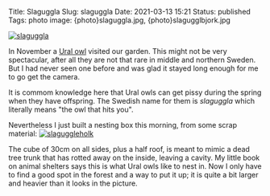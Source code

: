 Title: Slaguggla
Slug: slaguggla
Date: 2021-03-13 15:21
Status: published
Tags: photo
image: {photo}slaguggla.jpg, {photo}slagugglbjork.jpg

[![slaguggla]({photo}slagugglbjork.jpg "slaguggla")]({static}/pic/slagugglbjork.jpg)

In November a [Ural owl](https://en.wikipedia.org/wiki/Ural_owl) visited our garden. This might not
be very spectacular, after all they are not that rare in middle and northern Sweden. 
But I had never seen
one before and was glad it stayed long enough for me to go get the camera.

It is commom knowledge here that Ural owls can get pissy during the spring when they have offspring. The
Swedish name for them is _slaguggla_ which literally means "the owl that hits you".

Nevertheless I just built a nesting box this morning, from some scrap material:
[![slaguggleholk]({photo}slaguggla.jpg "slaguggleholk")]({static}/pic/slaguggla.jpg)

The cube of 30cm on all sides, plus a half roof, is meant to mimic a dead tree trunk that has
rotted away on the inside, leaving a cavity. My little book on animal shelters says this is
what Ural owls like to nest in. Now I only have to find a good spot in the forest and a way to put it up; it
is quite a bit larger and heavier than it looks in the picture.
